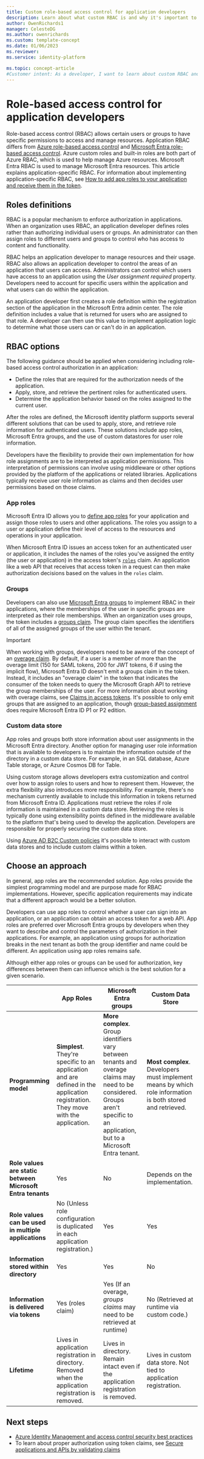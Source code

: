```yaml
---
title: Custom role-based access control for application developers
description: Learn about what custom RBAC is and why it's important to implement in applications.
author: OwenRichards1
manager: CelesteDG
ms.author: owenrichards
ms.custom: template-concept
ms.date: 01/06/2023
ms.reviewer:
ms.service: identity-platform

ms.topic: concept-article
#Customer intent: As a developer, I want to learn about custom RBAC and why I need to use it in my application.
---
```


# Role-based access control for application developers

Role-based access control (RBAC) allows certain users or groups to have specific permissions to access and manage resources. Application RBAC differs from [Azure role-based access control](/azure/role-based-access-control/overview) and [Microsoft Entra role-based access control](~/identity/role-based-access-control/custom-overview.md#understand-azure-ad-role-based-access-control). Azure custom roles and built-in roles are both part of Azure RBAC, which is used to help manage Azure resources. Microsoft Entra RBAC is used to manage Microsoft Entra resources. This article explains application-specific RBAC. For information about implementing application-specific RBAC, see [How to add app roles to your application and receive them in the token](./howto-add-app-roles-in-apps.md).

## Roles definitions

RBAC is a popular mechanism to enforce authorization in applications. When an organization uses RBAC, an application developer defines roles rather than authorizing individual users or groups. An administrator can then assign roles to different users and groups to control who has access to content and functionality.

RBAC helps an application developer to manage resources and their usage. RBAC also allows an application developer to control the areas of an application that users can access. Administrators can control which users have access to an application using the *User assignment required* property. Developers need to account for specific users within the application and what users can do within the application.

An application developer first creates a role definition within the registration section of the application in the Microsoft Entra admin center. The role definition includes a value that is returned for users who are assigned to that role. A developer can then use this value to implement application logic to determine what those users can or can't do in an application.

## RBAC options

The following guidance should be applied when considering including role-based access control authorization in an application:

- Define the roles that are required for the authorization needs of the application.
- Apply, store, and retrieve the pertinent roles for authenticated users.
- Determine the application behavior based on the roles assigned to the current user.

After the roles are defined, the Microsoft identity platform supports several different solutions that can be used to apply, store, and retrieve role information for authenticated users. These solutions include app roles, Microsoft Entra groups, and the use of custom datastores for user role information.

Developers have the flexibility to provide their own implementation for how role assignments are to be interpreted as application permissions. This interpretation of permissions can involve using middleware or other options provided by the platform of the applications or related libraries. Applications typically receive user role information as claims and then decides user permissions based on those claims.

### App roles

Microsoft Entra ID allows you to [define app roles](./howto-add-app-roles-in-apps.md) for your application and assign those roles to users and other applications. The roles you assign to a user or application define their level of access to the resources and operations in your application.

When Microsoft Entra ID issues an access token for an authenticated user or application, it includes the names of the roles you've assigned the entity (the user or application) in the access token's [`roles`](./access-token-claims-reference.md#payload-claims) claim. An application like a web API that receives that access token in a request can then make authorization decisions based on the values in the `roles` claim.

### Groups

Developers can also use [Microsoft Entra groups](~/fundamentals/concept-learn-about-groups.md) to implement RBAC in their applications, where the memberships of the user in specific groups are interpreted as their role memberships. When an organization uses groups, the token includes a [groups claim](./access-token-claims-reference.md#payload-claims). The group claim specifies the identifiers of all of the assigned groups of the user within the tenant.

> [!IMPORTANT]
> When working with groups, developers need to be aware of the concept of an [overage claim](./access-token-claims-reference.md#payload-claims). By default, if a user is a member of more than the overage limit (150 for SAML tokens, 200 for JWT tokens, 6 if using the implicit flow), Microsoft Entra ID doesn't emit a groups claim in the token. Instead, it includes an "overage claim" in the token that indicates the consumer of the token needs to query the Microsoft Graph API to retrieve the group memberships of the user. For more information about working with overage claims, see [Claims in access tokens](./access-token-claims-reference.md). It's possible to only emit groups that are assigned to an application, though [group-based assignment](~/identity/enterprise-apps/assign-user-or-group-access-portal.md) does require Microsoft Entra ID P1 or P2 edition.

### Custom data store

App roles and groups both store information about user assignments in the Microsoft Entra directory. Another option for managing user role information that is available to developers is to maintain the information outside of the directory in a custom data store. For example, in an SQL database, Azure Table storage, or Azure Cosmos DB for Table.

Using custom storage allows developers extra customization and control over how to assign roles to users and how to represent them. However, the extra flexibility also introduces more responsibility. For example, there's no mechanism currently available to include this information in tokens returned from Microsoft Entra ID. Applications must retrieve the roles if role information is maintained in a custom data store. Retrieving the roles is typically done using extensibility points defined in the middleware available to the platform that's being used to develop the application. Developers are responsible for properly securing the custom data store.

Using [Azure AD B2C Custom policies](/azure/active-directory-b2c/custom-policy-overview) it's possible to interact with custom data stores and to include custom claims within a token.

## Choose an approach

In general, app roles are the recommended solution. App roles provide the simplest programming model and are purpose made for RBAC implementations. However, specific application requirements may indicate that a different approach would be a better solution.

Developers can use app roles to control whether a user can sign into an application, or an application can obtain an access token for a web API. App roles are preferred over Microsoft Entra groups by developers when they want to describe and control the parameters of authorization in their applications. For example, an application using groups for authorization breaks in the next tenant as both the group identifier and name could be different. An application using app roles remains safe.

Although either app roles or groups can be used for authorization, key differences between them can influence which is the best solution for a given scenario.

|          |App Roles |Microsoft Entra groups |Custom Data Store|
|----------|-----------|------------|-----------------|
|**Programming model** |**Simplest**. They're specific to an application and are defined in the application registration. They move with the application.|**More complex**. Group identifiers vary between tenants and overage claims may need to be considered. Groups aren't specific to an application, but to a Microsoft Entra tenant.|**Most complex**. Developers must implement means by which role information is both stored and retrieved.|
|**Role values are static between Microsoft Entra tenants**|Yes  |No |Depends on the implementation.|
|**Role values can be used in multiple applications**|No (Unless role configuration is duplicated in each application registration.)|Yes |Yes |
|**Information stored within directory**|Yes  |Yes |No |
|**Information is delivered via tokens**|Yes (roles claim)  |Yes (If an overage, *groups claims* may need to be retrieved at runtime) |No (Retrieved at runtime via custom code.) |
|**Lifetime**|Lives in application registration in directory. Removed when the application registration is removed.|Lives in directory. Remain intact even if the application registration is removed. |Lives in custom data store. Not tied to application registration.|

## Next steps

- [Azure Identity Management and access control security best practices](/azure/security/fundamentals/identity-management-best-practices)
- To learn about proper authorization using token claims, see [Secure applications and APIs by validating claims](./claims-validation.md)
